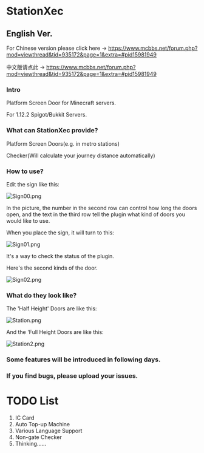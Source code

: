 # StationXec

## English Ver.
For Chinese version please click here -> https://www.mcbbs.net/forum.php?mod=viewthread&tid=935172&page=1&extra=#pid15981949

中文版请点此 -> https://www.mcbbs.net/forum.php?mod=viewthread&tid=935172&page=1&extra=#pid15981949

### Intro
Platform Screen Door for Minecraft servers.

For 1.12.2 Spigot/Bukkit Servers.

### What can StationXec provide?
Platform Screen Doors(e.g. in metro stations)

Checker(Will calculate your journey distance automatically)

### How to use?
Edit the sign like this:

![Sign00.png](https://i.loli.net/2019/12/24/5d3PaIvVKX2Jtbc.png)


In the picture, the number in the second row can control how long the doors open, and the text in the third row tell the plugin what kind of doors you would like to use.

When you place the sign, it will turn to this:

![Sign01.png](https://i.loli.net/2019/12/24/Ebp4XRAowqVU97c.png)

It's a way to check the status of the plugin.

Here's the second kinds of the door.

![Sign02.png](https://i.loli.net/2019/12/24/ovDP8dylI94m7ba.png)

### What do they look like?

The 'Half Height' Doors are like this:

![Station.png](https://i.loli.net/2019/12/24/1lNVkxTe6spMIG8.png)

And the 'Full Height Doors are like this:

![Station2.png](https://i.loli.net/2019/12/24/cEdvLWkVXAKf8Hm.png)

### Some features will be introduced in following days.

### If you find bugs, please upload your issues.

# TODO List
1. IC Card
2. Auto Top-up Machine
3. Various Language Support
4. Non-gate Checker
5. Thinking......
